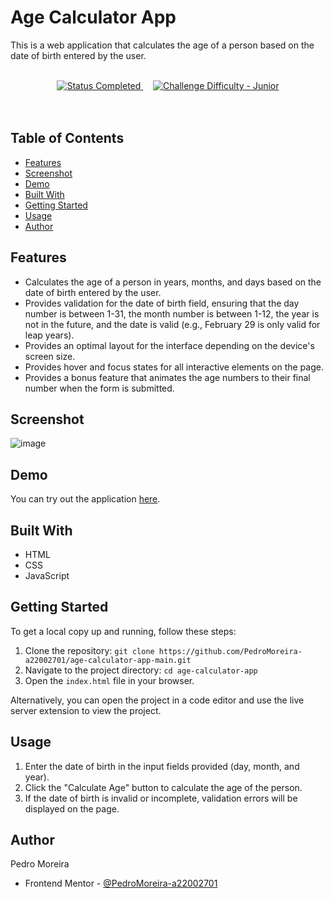 # Age Calculator App

This is a web application that calculates the age of a person based on the date of birth entered by the user.

<div align="center">
  <br />
  <!-- Status -->
  <a href="#">
    <img src="https://img.shields.io/badge/Status-Completed-brightgreen?style=for-the-badge" alt="Status Completed">
  </a>&nbsp;&nbsp;&nbsp;


  <!-- Difficulty -->
  <a href="https://www.frontendmentor.io/challenges?difficulties=1"  target="_blank">
    <img src="https://img.shields.io/badge/Difficulty-Junior-dBQvhX?style=for-the-badge&logo=frontendmentor" alt="Challenge Difficulty - Junior">
  </a>

</div>
<br />
<br />

## Table of Contents
- [Features](#features)
- [Screenshot](#screenshot)
- [Demo](#demo)
- [Built With](#built-with)
- [Getting Started](#getting-started)
- [Usage](#usage)
- [Author](#author)

## Features
- Calculates the age of a person in years, months, and days based on the date of birth entered by the user.
- Provides validation for the date of birth field, ensuring that the day number is between 1-31, the month number is between 1-12, the year is not in the future, and the date is valid (e.g., February 29 is only valid for leap years).
- Provides an optimal layout for the interface depending on the device's screen size.
- Provides hover and focus states for all interactive elements on the page.
- Provides a bonus feature that animates the age numbers to their final number when the form is submitted.

## Screenshot
![image](https://user-images.githubusercontent.com/79330219/235179301-c3fadf94-d31a-4311-9894-3daa1836e3d3.png)

## Demo
You can try out the application [here](https://age-calculator-app-main-orpin.vercel.app).

## Built With
- HTML
- CSS
- JavaScript


## Getting Started
To get a local copy up and running, follow these steps:

1. Clone the repository: `git clone https://github.com/PedroMoreira-a22002701/age-calculator-app-main.git`
2. Navigate to the project directory: `cd age-calculator-app`
3. Open the `index.html` file in your browser.

Alternatively, you can open the project in a code editor and use the live server extension to view the project.

## Usage
1. Enter the date of birth in the input fields provided (day, month, and year).
2. Click the "Calculate Age" button to calculate the age of the person.
3. If the date of birth is invalid or incomplete, validation errors will be displayed on the page.

## Author
Pedro Moreira

- Frontend Mentor - [@PedroMoreira-a22002701](https://www.frontendmentor.io/profile/PedroMoreira-a22002701)

